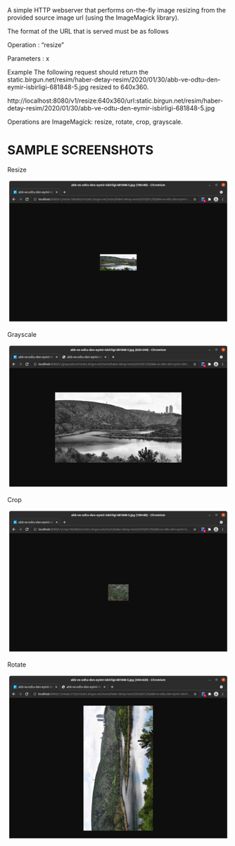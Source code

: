 A simple HTTP webserver that performs on-the-fly image resizing from the provided source image url (using the ImageMagick library).

The format of the URL that is served must be as follows

Operation : “resize”

Parameters : <width>x<height>

Example
The following request should return the static.birgun.net/resim/haber-detay-resim/2020/01/30/abb-ve-odtu-den-eymir-isbirligi-681848-5.jpg resized to 640x360.

http://localhost:8080/v1/resize:640x360/url:static.birgun.net/resim/haber-detay-resim/2020/01/30/abb-ve-odtu-den-eymir-isbirligi-681848-5.jpg

Operations are ImageMagick: resize, rotate, crop, grayscale.


# SAMPLE SCREENSHOTS

Resize

![alt text](https://raw.githubusercontent.com/ftasbasi/ImageMagick-HTTP-Server/main/images/resize%3A180x80.png)

Grayscale

![alt text](https://raw.githubusercontent.com/ftasbasi/ImageMagick-HTTP-Server/main/images/grayscale.png)

Crop

![alt text](https://raw.githubusercontent.com/ftasbasi/ImageMagick-HTTP-Server/main/images/crop:100x80.png)

Rotate

![alt text](https://raw.githubusercontent.com/ftasbasi/ImageMagick-HTTP-Server/main/images/rotate.png)

